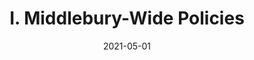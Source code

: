 ---
slug: "/pages/iv.-policies-for-the-institute/c.-faculty-handbook/1.-introduction"
date: "2021-05-01"
title: "I. Middlebury-Wide Policies"
---